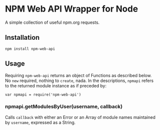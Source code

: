 # NPM Web API Wrapper for Node

A simple collection of useful npm.org requests.

## Installation

```
npm install npm-web-api
```

## Usage

Requiring `npm-web-api` returns an object of Functions as described below. No
`new` required, nothing to `create`, nada. In the descriptions, `npmapi` refers
to the returned module instance as if preceded by:

```
var npmapi = require('npm-web-api')
```

### npmapi.getModulesByUser(username, callback)

Calls `callback` with either an Error or an Array of module names maintained by
`username`, expressed as a String.
